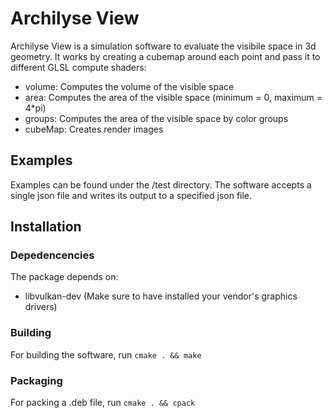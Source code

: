 # Archilyse View

Archilyse View is a simulation software to evaluate the visibile space in 3d geometry. It works by creating a cubemap around each point
and pass it to different GLSL compute shaders:
 * volume: Computes the volume of the visible space
 * area: Computes the area of the visible space (minimum = 0, maximum = 4*pi)
 * groups: Computes the area of the visible space by color groups
 * cubeMap: Creates render images

## Examples

Examples can be found under the /test directory. The software accepts a single json file and writes its output to a specified json file.

## Installation

### Depedencencies
The package depends on:
 * libvulkan-dev (Make sure to have installed your vendor's graphics drivers)
 
### Building
For building the software, run `cmake . && make`

### Packaging
For packing a .deb file, run `cmake . && cpack`
